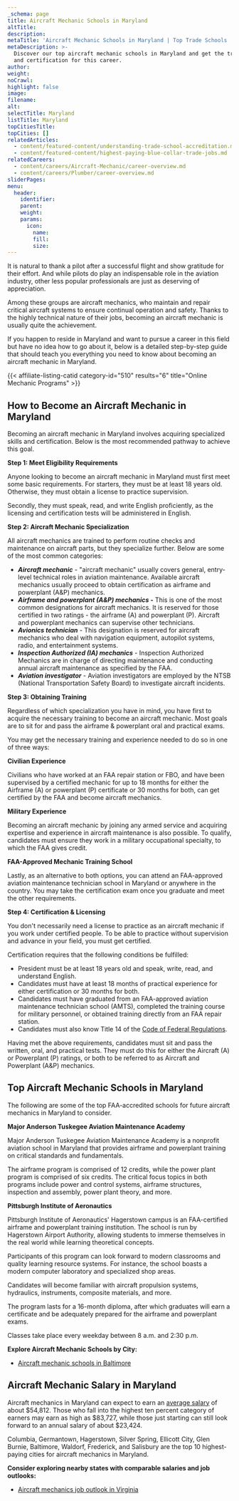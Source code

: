 ```yaml
---
_schema: page
title: Aircraft Mechanic Schools in Maryland
altTitle:
description:
metaTitle: 'Aircraft Mechanic Schools in Maryland | Top Trade Schools '
metaDescription: >-
  Discover our top aircraft mechanic schools in Maryland and get the training
  and certification for this career. 
author:
weight:
noCrawl:
highlight: false
image:
filename:
alt:
selectTitle: Maryland
listTitle: Maryland
topCitiesTitle:
topCities: []
relatedArticles:
  - content/featured-content/understanding-trade-school-accreditation.md
  - content/featured-content/highest-paying-blue-collar-trade-jobs.md
relatedCareers:
  - content/careers/Aircraft-Mechanic/career-overview.md
  - content/careers/Plumber/career-overview.md
sliderPages:
menu:
  header:
    identifier:
    parent:
    weight:
    params:
      icon:
        name:
        fill:
        size:
---
```

It is natural to thank a pilot after a successful flight and show gratitude for their effort. And while pilots do play an indispensable role in the aviation industry, other less popular professionals are just as deserving of appreciation.

Among these groups are aircraft mechanics, who maintain and repair critical aircraft systems to ensure continual operation and safety. Thanks to the highly technical nature of their jobs, becoming an aircraft mechanic is usually quite the achievement.

If you happen to reside in Maryland and want to pursue a career in this field but have no idea how to go about it, below is a detailed step-by-step guide that should teach you everything you need to know about becoming an aircraft mechanic in Maryland.

{{< affiliate-listing-catid category-id="510" results="6" title="Online Mechanic Programs" >}}

## **How to Become an Aircraft Mechanic in Maryland**

Becoming an aircraft mechanic in Maryland involves acquiring specialized skills and certification. Below is the most recommended pathway to achieve this goal.

**Step 1: Meet Eligibility Requirements**

Anyone looking to become an aircraft mechanic in Maryland must first meet some basic requirements. For starters, they must be at least 18 years old. Otherwise, they must obtain a license to practice supervision.

Secondly, they must speak, read, and write English proficiently, as the licensing and certification tests will be administered in English.

**Step 2: Aircraft Mechanic Specialization**

All aircraft mechanics are trained to perform routine checks and maintenance on aircraft parts, but they specialize further. Below are some of the most common categories:

* ***Aircraft mechanic*** - "aircraft mechanic" usually covers general, entry-level technical roles in aviation maintenance. Available aircraft mechanics usually proceed to obtain certification as airframe and powerplant (A&P) mechanics.
* ***Airframe and powerplant (A&P) mechanics -*** This is one of the most common designations for aircraft mechanics. It is reserved for those certified in two ratings - the airframe (A) and powerplant (P). Aircraft and powerplant mechanics can supervise other technicians.
* ***Avionics technician*** - This designation is reserved for aircraft mechanics who deal with navigation equipment, autopilot systems, radio, and entertainment systems.
* ***Inspection Authorized (IA) mechanics*** - Inspection Authorized Mechanics are in charge of directing maintenance and conducting annual aircraft maintenance as specified by the FAA.
* ***Aviation investigator*** - Aviation investigators are employed by the NTSB (National Transportation Safety Board) to investigate aircraft incidents.

**Step 3: Obtaining Training**

Regardless of which specialization you have in mind, you have first to acquire the necessary training to become an aircraft mechanic. Most goals are to sit for and pass the airframe & powerplant oral and practical exams.

You may get the necessary training and experience needed to do so in one of three ways:

**Civilian Experience**

Civilians who have worked at an FAA repair station or FBO, and have been supervised by a certified mechanic for up to 18 months for either the Airframe (A) or powerplant (P) certificate or 30 months for both, can get certified by the FAA and become aircraft mechanics.

**Military Experience**

Becoming an aircraft mechanic by joining any armed service and acquiring expertise and experience in aircraft maintenance is also possible. To qualify, candidates must ensure they work in a military occupational specialty, to which the FAA gives credit.

**FAA-Approved Mechanic Training School**

Lastly, as an alternative to both options, you can attend an FAA-approved aviation maintenance technician school in Maryland or anywhere in the country. You may take the certification exam once you graduate and meet the other requirements.

**Step 4: Certification & Licensing**

You don't necessarily need a license to practice as an aircraft mechanic if you work under certified people. To be able to practice without supervision and advance in your field, you must get certified.

Certification requires that the following conditions be fulfilled:

* President must be at least 18 years old and speak, write, read, and understand English.
* Candidates must have at least 18 months of practical experience for either certification or 30 months for both.
* Candidates must have graduated from an FAA-approved aviation maintenance technician school (AMTS), completed the training course for military personnel, or obtained training directly from an FAA repair station.
* Candidates must also know Title 14 of the [Code of Federal Regulations](https://www.faa.gov/exit/?pageName=%2814+CFR%29+part+65%2C+subpart+D%2C+Mechanics&amp;pgLnk=https%3A%2F%2Fecfr.io%2FTitle-14%2FPart-65%2FSubpart-D).

Having met the above requirements, candidates must sit and pass the written, oral, and practical tests. They must do this for either the Aircraft (A) or Powerplant (P) ratings, or both to be referred to as Aircraft and Powerplant (A&P) mechanics.

## **Top Aircraft Mechanic Schools in Maryland**

The following are some of the top FAA-accredited schools for future aircraft mechanics in Maryland to consider.

**Major Anderson Tuskegee Aviation Maintenance Academy**

Major Anderson Tuskegee Aviation Maintenance Academy is a nonprofit aviation school in Maryland that provides airframe and powerplant training on critical standards and fundamentals.

The airframe program is comprised of 12 credits, while the power plant program is comprised of six credits. The critical focus topics in both programs include power and control systems, airframe structures, inspection and assembly, power plant theory, and more.

**Pittsburgh Institute of Aeronautics**

Pittsburgh Institute of Aeronautics' Hagerstown campus is an FAA-certified airframe and powerplant training institution. The school is run by Hagerstown Airport Authority, allowing students to immerse themselves in the real world while learning theoretical concepts.

Participants of this program can look forward to modern classrooms and quality learning resource systems. For instance, the school boasts a modern computer laboratory and specialized shop areas.

Candidates will become familiar with aircraft propulsion systems, hydraulics, instruments, composite materials, and more.

The program lasts for a 16-month diploma, after which graduates will earn a certificate and be adequately prepared for the airframe and powerplant exams.

Classes take place every weekday between 8 a.m. and 2:30 p.m.

**Explore Aircraft Mechanic Schools by City:**

* [Aircraft mechanic schools in Baltimore](https://toptradeschools.com/near-you/aircraft-mechanic/maryland/baltimore/)

## **Aircraft Mechanic Salary in Maryland**

Aircraft mechanics in Maryland can expect to earn an [average salary](https://www.indeed.com/career/aircraft-mechanic/salaries/MD) of about $54,812. Those who fall into the highest ten percent category of earners may earn as high as $83,727, while those just starting can still look forward to an annual salary of about $23,424.

Columbia, Germantown, Hagerstown, Silver Spring, Ellicott City, Glen Burnie, Baltimore, Waldorf, Frederick, and Salisbury are the top 10 highest-paying cities for aircraft mechanics in Maryland.

**Consider exploring nearby states with comparable salaries and job outlooks:**

* [Aircraft mechanics job outlook in Virginia](https://toptradeschools.com/near-you/aircraft-mechanic/virginia/)